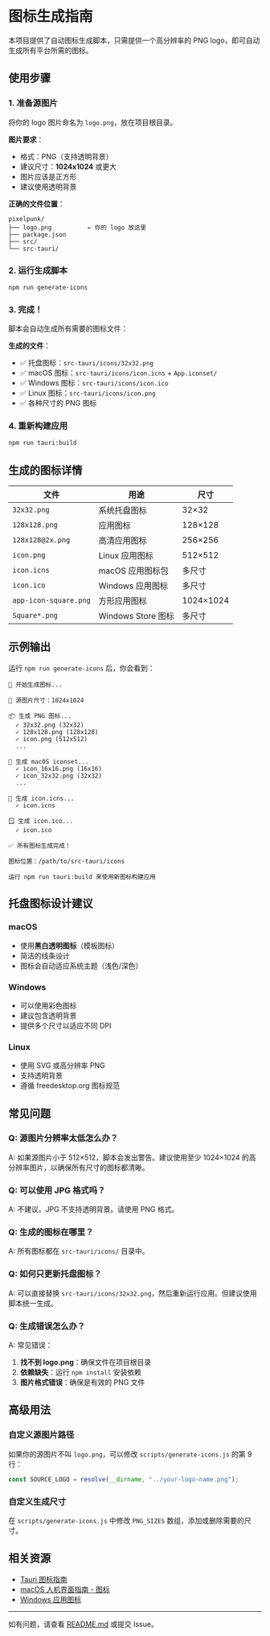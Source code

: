 # 图标生成指南

本项目提供了自动图标生成脚本，只需提供一个高分辨率的 PNG logo，即可自动生成所有平台所需的图标。

## 使用步骤

### 1. 准备源图片

将你的 logo 图片命名为 `logo.png`，放在项目根目录。

**图片要求**：

- 格式：PNG（支持透明背景）
- 建议尺寸：**1024x1024** 或更大
- 图片应该是正方形
- 建议使用透明背景

**正确的文件位置**：

```
pixelpunk/
├── logo.png          ← 你的 logo 放这里
├── package.json
├── src/
└── src-tauri/
```

### 2. 运行生成脚本

```bash
npm run generate-icons
```

### 3. 完成！

脚本会自动生成所有需要的图标文件：

**生成的文件**：

- ✅ 托盘图标：`src-tauri/icons/32x32.png`
- ✅ macOS 图标：`src-tauri/icons/icon.icns` + `App.iconset/`
- ✅ Windows 图标：`src-tauri/icons/icon.ico`
- ✅ Linux 图标：`src-tauri/icons/icon.png`
- ✅ 各种尺寸的 PNG 图标

### 4. 重新构建应用

```bash
npm run tauri:build
```

## 生成的图标详情

| 文件                  | 用途               | 尺寸      |
| --------------------- | ------------------ | --------- |
| `32x32.png`           | 系统托盘图标       | 32×32     |
| `128x128.png`         | 应用图标           | 128×128   |
| `128x128@2x.png`      | 高清应用图标       | 256×256   |
| `icon.png`            | Linux 应用图标     | 512×512   |
| `icon.icns`           | macOS 应用图标包   | 多尺寸    |
| `icon.ico`            | Windows 应用图标   | 多尺寸    |
| `app-icon-square.png` | 方形应用图标       | 1024×1024 |
| `Square*.png`         | Windows Store 图标 | 多尺寸    |

## 示例输出

运行 `npm run generate-icons` 后，你会看到：

```
🎨 开始生成图标...

📐 源图片尺寸：1024x1024

📦 生成 PNG 图标...
  ✓ 32x32.png (32x32)
  ✓ 128x128.png (128x128)
  ✓ icon.png (512x512)
  ...

🍎 生成 macOS iconset...
  ✓ icon_16x16.png (16x16)
  ✓ icon_32x32.png (32x32)
  ...

🍎 生成 icon.icns...
  ✓ icon.icns

🪟 生成 icon.ico...
  ✓ icon.ico

✅ 所有图标生成完成！

图标位置：/path/to/src-tauri/icons

运行 npm run tauri:build 来使用新图标构建应用
```

## 托盘图标设计建议

### macOS

- 使用**黑白透明图标**（模板图标）
- 简洁的线条设计
- 图标会自动适应系统主题（浅色/深色）

### Windows

- 可以使用彩色图标
- 建议包含透明背景
- 提供多个尺寸以适应不同 DPI

### Linux

- 使用 SVG 或高分辨率 PNG
- 支持透明背景
- 遵循 freedesktop.org 图标规范

## 常见问题

### Q: 源图片分辨率太低怎么办？

A: 如果源图片小于 512×512，脚本会发出警告。建议使用至少 1024×1024 的高分辨率图片，以确保所有尺寸的图标都清晰。

### Q: 可以使用 JPG 格式吗？

A: 不建议。JPG 不支持透明背景。请使用 PNG 格式。

### Q: 生成的图标在哪里？

A: 所有图标都在 `src-tauri/icons/` 目录中。

### Q: 如何只更新托盘图标？

A: 可以直接替换 `src-tauri/icons/32x32.png`，然后重新运行应用。但建议使用脚本统一生成。

### Q: 生成错误怎么办？

A: 常见错误：

1. **找不到 logo.png**：确保文件在项目根目录
2. **依赖缺失**：运行 `npm install` 安装依赖
3. **图片格式错误**：确保是有效的 PNG 文件

## 高级用法

### 自定义源图片路径

如果你的源图片不叫 `logo.png`，可以修改 `scripts/generate-icons.js` 的第 9 行：

```javascript
const SOURCE_LOGO = resolve(__dirname, "../your-logo-name.png");
```

### 自定义生成尺寸

在 `scripts/generate-icons.js` 中修改 `PNG_SIZES` 数组，添加或删除需要的尺寸。

## 相关资源

- [Tauri 图标指南](https://tauri.app/v2/guides/features/icons/)
- [macOS 人机界面指南 - 图标](https://developer.apple.com/design/human-interface-guidelines/app-icons)
- [Windows 应用图标](https://learn.microsoft.com/en-us/windows/apps/design/style/iconography/app-icon-construction)

---

如有问题，请查看 [README.md](./README.md) 或提交 Issue。
